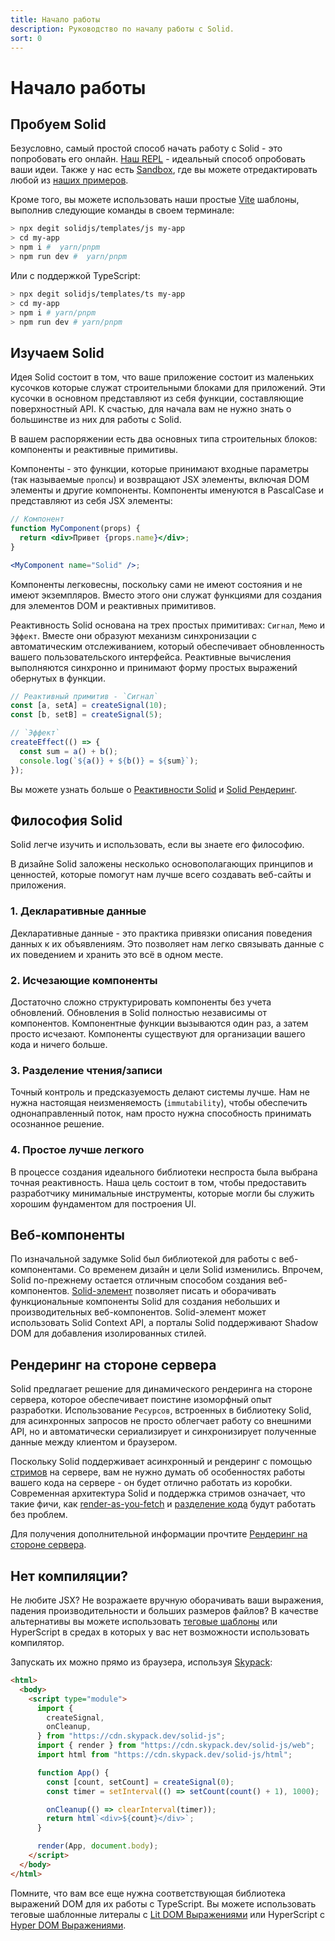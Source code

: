 ```yaml
---
title: Начало работы
description: Руководство по началу работы с Solid.
sort: 0
---
```


# Начало работы

## Пробуем Solid

Безусловно, самый простой способ начать работу с Solid - это попробовать его онлайн. [Наш REPL](https://playground.solidjs.com) - идеальный способ опробовать ваши идеи. Также у нас есть [Sandbox](https://codesandbox.io/), где вы можете отредактировать любой из [наших примеров](https://github.com/solidjs/solid/blob/main/documentation/resources/examples.md).

Кроме того, вы можете использовать наши простые [Vite](https://vitejs.dev/) шаблоны, выполнив следующие команды в своем терминале:

```sh
> npx degit solidjs/templates/js my-app
> cd my-app
> npm i #  yarn/pnpm
> npm run dev #  yarn/pnpm
```

Или с поддержкой TypeScript:

```sh
> npx degit solidjs/templates/ts my-app
> cd my-app
> npm i # yarn/pnpm
> npm run dev # yarn/pnpm
```

## Изучаем Solid

Идея Solid состоит в том, что ваше приложение состоит из маленьких кусочков которые служат строительными блоками для приложений. Эти кусочки в основном представляют из себя функции, составляющие поверхностный API. К счастью, для начала вам не нужно знать о большинстве из них для работы с Solid.

В вашем распоряжении есть два основных типа строительных блоков: компоненты и реактивные примитивы.

Компоненты - это функции, которые принимают входные параметры (так называемые `пропсы`) и возвращают JSX элементы, включая DOM элементы и другие компоненты. Компоненты именуются в PascalCase и представляют из себя JSX элементы:

```jsx
// Компонент
function MyComponent(props) {
  return <div>Привет {props.name}</div>;
}

<MyComponent name="Solid" />;
```

Компоненты легковесны, поскольку сами не имеют состояния и не имеют экземпляров. Вместо этого они служат функциями для создания для элементов DOM и реактивных примитивов.

Реактивность Solid основана на трех простых примитивах: `Сигнал`, `Мемо` и `Эффект`. Вместе они образуют механизм синхронизации с автоматическим отслеживанием, который обеспечивает обновленность вашего пользовательского интерфейса. Реактивные вычисления выполняются синхронно и принимают форму простых выражений обернутых в функции.

```js
// Реактивный примитив - `Сигнал`
const [a, setA] = createSignal(10);
const [b, setB] = createSignal(5);

// `Эффект`
createEffect(() => {
  const sum = a() + b();
  console.log(`${a()} + ${b()} = ${sum}`);
});
```

Вы можете узнать больше о [Реактивности Solid](#reactivity) и [Solid Рендеринг](#rendering).

## Философия Solid

Solid легче изучить и использовать, если вы знаете его философию.

В дизайне Solid заложены несколько основополагающих принципов и ценностей, которые помогут нам лучше всего создавать веб-сайты и приложения.

### 1. Декларативные данные

Декларативные данные - это практика привязки описания поведения данных к их объявлениям.
Это позволяет нам легко связывать данные с их поведением и хранить это всё в одном месте.

### 2. Исчезающие компоненты

Достаточно сложно структурировать компоненты без учета обновлений. Обновления в Solid полностью независимы от компонентов. Компонентные функции вызываются один раз, а затем просто исчезают. Компоненты существуют для организации вашего кода и ничего больше.

### 3. Разделение чтения/записи

Точный контроль и предсказуемость делают системы лучше. Нам не нужна настоящая неизменяемость (`immutability`), чтобы обеспечить однонаправленный поток, нам просто нужна способность принимать осознанное решение.

### 4. Простое лучше легкого

В процессе создания идеального библиотеки неспроста была выбрана точная реактивность. Наша цель состоит в том, чтобы предоставить разработчику минимальные инструменты, которые могли бы служить хорошим фундаментом для построения UI.


## Веб-компоненты

По изначальной задумке Solid был библиотекой для работы с веб-компонентами. Со временем дизайн и цели Solid изменились. Впрочем, Solid по-прежнему остается отличным способом создания веб-компонентов. [Solid-элемент](https://github.com/solidjs/solid/tree/main/packages/solid-element) позволяет писать и оборачивать функциональные компоненты Solid для создания небольших и производительных веб-компонентов. Solid-элемент может использовать Solid Context API, а порталы Solid поддерживают Shadow DOM для добавления изолированных стилей.

## Рендеринг на стороне сервера

Solid предлагает решение для динамического рендеринга на стороне сервера, которое обеспечивает поистине изоморфный опыт разработки. Использование `Ресурсов`, встроенных в библиотеку Solid, для асинхронных запросов не просто облегчает работу со внешними API, но и автоматически сериализирует и синхронизирует полученные данные между клиентом и браузером.

Поскольку Solid поддерживает асинхронный и рендеринг с помощью [стримов](https://developer.mozilla.org/ru/docs/Web/API/Streams_API) на сервере, вам не нужно думать об особенностях работы вашего кода на сервере - он будет отлично работать из коробки. Современная архитектура Solid и поддержка стримов означает, что такие фичи, как [render-as-you-fetch](https://ru.reactjs.org/docs/concurrent-mode-suspense.html#approach-3-render-as-you-fetch-using-suspense) и [разделение кода](https://ru.reactjs.org/docs/code-splitting.html) будут работать без проблем.

Для получения дополнительной информации прочтите [Рендеринг на стороне сервера](#server-side-rendering).

## Нет компиляции?

Не любите JSX? Не возражаете вручную оборачивать ваши выражения, падения производительности и больших размеров файлов? В качестве альтернативы вы можете использовать [теговые шаблоны](https://developer.mozilla.org/ru/docs/Web/JavaScript/Reference/Template_literals#%D1%82%D0%B5%D0%B3%D0%BE%D0%B2%D1%8B%D0%B5_%D1%88%D0%B0%D0%B1%D0%BB%D0%BE%D0%BD%D1%8B_%D0%B8_%D1%8D%D0%BA%D1%80%D0%B0%D0%BD%D0%B8%D1%80%D0%BE%D0%B2%D0%B0%D0%BD%D0%B8%D0%B5_%D1%81%D0%B8%D0%BC%D0%B2%D0%BE%D0%BB%D0%BE%D0%B2) или HyperScript в средах в которых у вас нет возможности использовать компилятор.

Запускать их можно прямо из браузера, используя [Skypack](https://www.skypack.dev/):

```html
<html>
  <body>
    <script type="module">
      import {
        createSignal,
        onCleanup,
      } from "https://cdn.skypack.dev/solid-js";
      import { render } from "https://cdn.skypack.dev/solid-js/web";
      import html from "https://cdn.skypack.dev/solid-js/html";

      function App() {
        const [count, setCount] = createSignal(0);
        const timer = setInterval(() => setCount(count() + 1), 1000);

        onCleanup(() => clearInterval(timer));
        return html`<div>${count}</div>`;
      }

      render(App, document.body);
    </script>
  </body>
</html>
```

Помните, что вам все еще нужна соответствующая библиотека выражений DOM для их работы с TypeScript. Вы можете использовать теговые шаблонные литералы с [Lit DOM Выражениями](https://github.com/ryansolid/dom-expressions/tree/main/packages/lit-dom-expressions) или HyperScript с [Hyper DOM Выражениями](https://github.com/ryansolid/dom-expressions/tree/main/packages/hyper-dom-expressions).